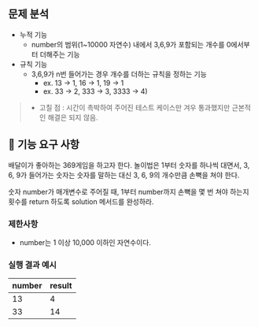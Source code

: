 ## 문제 분석

- 누적 기능
  - number의 범위(1~10000 자연수) 내에서 3,6,9가 포함되는 개수를 0에서부터 더해주는 기능
- 규칙 기능
  - 3,6,9가 n번 들어가는 경우 개수를 더하는 규칙을 정하는 기능 
    - ex. 13 -> 1, 16 -> 1, 19 -> 1
    - ex. 33 -> 2, 333 -> 3, 3333 -> 4)

>- 고칠 점 : 시간이 촉박하여 주어진 테스트 케이스만 겨우 통과했지만 근본적인 해결은 되지 않음.


## 🚀 기능 요구 사항

배달이가 좋아하는 369게임을 하고자 한다. 놀이법은 1부터 숫자를 하나씩 대면서, 3, 6, 9가 들어가는 숫자는 숫자를 말하는 대신 3, 6, 9의 개수만큼 손뼉을 쳐야 한다.

숫자 number가 매개변수로 주어질 때, 1부터 number까지 손뼉을 몇 번 쳐야 하는지 횟수를 return 하도록 solution 메서드를 완성하라.

### 제한사항

- number는 1 이상 10,000 이하인 자연수이다.

### 실행 결과 예시

| number | result |
| --- | --- |
| 13 | 4 |
| 33 | 14 |



